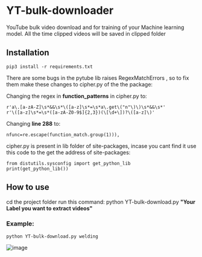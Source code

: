 # YT-bulk-downloader
YouTube bulk video download and for training of your Machine learning model. All the time clipped videos will be saved in clipped folder

## Installation
```
pip3 install -r requirements.txt
```

There are some bugs in the pytube lib raises RegexMatchErrors , so to fix them make these changes to cipher.py of the the package:

Changing the regex in **function_patterns** in cipher.py to:
```
r'a\.[a-zA-Z]\s*&&\s*\([a-z]\s*=\s*a\.get\("n"\)\)\s*&&\s*'
r'\([a-z]\s*=\s*([a-zA-Z0-9$]{2,3})(\[\d+\])?\([a-z]\)'
```

Changing **line 288** to:
```
nfunc=re.escape(function_match.group(1))),
```

cipher.py is present in lib folder of site-packages, incase you cant find it use this code to the get the address of site-packages:
```
from distutils.sysconfig import get_python_lib
print(get_python_lib())
```

## How to use

cd the project folder run this command: python YT-bulk-download.py **"Your Label you want to extract videos"**

### Example:
```
python YT-bulk-download.py welding
```
![image](https://user-images.githubusercontent.com/41062288/164055664-38583edc-0411-45a9-b7f2-54bbd16266f5.png)


